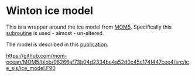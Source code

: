 # Winton ice model

This is a wrapper around the ice model from [MOM5](https://mom-ocean.github.io/). Specifically this [subroutine](https://github.com/mom-ocean/MOM5/blob/master/src/ice_sis/ice_thm.F90) is used - almost - un-altered.

The model is described in this [publication](https://www.gfdl.noaa.gov/bibliography/related_files/mw0001.pdf).

https://github.com/mom-ocean/MOM5/blob/08266af73b04d2334be4a52d0c45c174f447cee4/src/ice_sis/ice_model.F90



